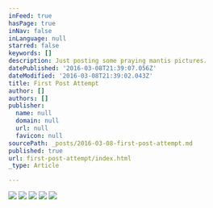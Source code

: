 ```yaml
---
inFeed: true
hasPage: true
inNav: false
inLanguage: null
starred: false
keywords: []
description: Just posting some praying mantis pictures.
datePublished: '2016-03-08T21:39:07.056Z'
dateModified: '2016-03-08T21:39:02.043Z'
title: First Post Attempt
author: []
authors: []
publisher:
  name: null
  domain: null
  url: null
  favicon: null
sourcePath: _posts/2016-03-08-first-post-attempt.md
published: true
url: first-post-attempt/index.html
_type: Article

---
```

![](https://the-grid-user-content.s3-us-west-2.amazonaws.com/60d13d33-2944-4277-be27-2c37d864ee56.jpg)
![](https://the-grid-user-content.s3-us-west-2.amazonaws.com/e431c665-9863-47dd-855b-3f90f090bae1.jpg)
![](https://the-grid-user-content.s3-us-west-2.amazonaws.com/5ae01c96-c06d-4362-8d56-52f1436e6eac.jpg)
![](https://the-grid-user-content.s3-us-west-2.amazonaws.com/b708f001-fd26-4fa1-8b94-1cfc8225f35e.jpg)
![](https://the-grid-user-content.s3-us-west-2.amazonaws.com/fb565237-ed8e-41a7-a398-17a11c086224.jpg)